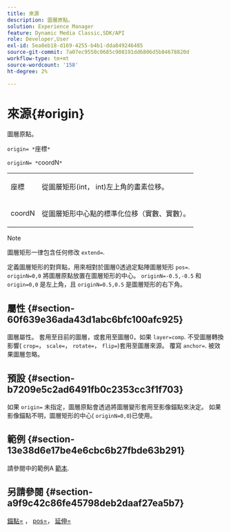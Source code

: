 ```yaml
---
title: 來源
description: 圖層原點。
solution: Experience Manager
feature: Dynamic Media Classic,SDK/API
role: Developer,User
exl-id: 5ea8eb18-d169-4255-b4b1-dda849246485
source-git-commit: 7a07ec9550c0685c908191dd6806d5b84678820d
workflow-type: tm+mt
source-wordcount: '158'
ht-degree: 2%

---
```


# 來源{#origin}

圖層原點。

`origin= *`座標`*`

`originN= *`coordN`*`

<table id="simpletable_A270FD92B1E841FE81F5AB300351FE01"> 
 <tr class="strow"> 
  <td class="stentry"> <p><span class="varname"> 座標</span> </p></td> 
  <td class="stentry"> <p>從圖層矩形(int， int)左上角的畫素位移。 </p></td> 
 </tr> 
 <tr class="strow"> 
  <td class="stentry"> <p><span class="varname"> coordN</span> </p></td> 
  <td class="stentry"> <p>從圖層矩形中心點的標準化位移（實數、實數）。 </p></td> 
 </tr> 
</table>

>[!NOTE]
>
>圖層矩形一律包含任何修改 `extend=`.

定義圖層矩形的對齊點，用來相對於圖層0透過定點陣圖層矩形 `pos=`. `originN=0,0` 將圖層原點放置在圖層矩形的中心。 `originN=-0.5,-0.5` 和 `origin=0,0` 是左上角，且 `originN=0.5,0.5` 是圖層矩形的右下角。

## 屬性 {#section-60f639e36ada43d1abc6bfc100afc925}

圖層屬性。 套用至目前的圖層，或套用至圖層0，如果 `layer=comp`. 不受圖層轉換影響( `crop=`， `scale=`， `rotate=`， `flip=`)套用至圖層來源。 覆寫 `anchor=`. 被效果圖層忽略。

## 預設 {#section-b7209e5c2ad6491fb0c2353cc3f1f703}

如果 `origin=` 未指定，圖層原點會透過將圖層變形套用至影像錨點來決定。 如果影像錨點不明，圖層矩形的中心( `originN=0,0`)已使用。

## 範例 {#section-13e38d6e17be4e6cbc6b27fbde63b291}

請參閱中的範例A [範本](../../../../../is-api/http-ref/image-serving-api-ref/c-http-protocol-reference/c-templates/c-templates.md#concept-3cd2d2adae0e41b2979b9640244d4d3e).

## 另請參閱 {#section-a9f9c42c86fe45798deb2daaf27ea5b7}

[錨點=](../../../../../is-api/http-ref/image-serving-api-ref/c-http-protocol-reference/c-command-reference/r-anchor.md#reference-6661e548ab284b82828d8d94c8ddeb7c) ， [pos=](../../../../../is-api/http-ref/image-serving-api-ref/c-http-protocol-reference/c-command-reference/r-pos.md#reference-65de948f4b404f1182b22119ca332143)， [延伸=](../../../../../is-api/http-ref/image-serving-api-ref/c-http-protocol-reference/c-command-reference/r-extend.md#reference-7e9156beb285459d830e2d56782a74ac)
